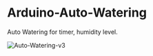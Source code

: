 # Arduino-Auto-Watering

Auto Watering for timer, humidity level.

![Auto-Watering-v3](https://user-images.githubusercontent.com/58390407/159160890-998cd2d9-11e3-40e1-b1f2-3c7c646aeebd.JPG)
